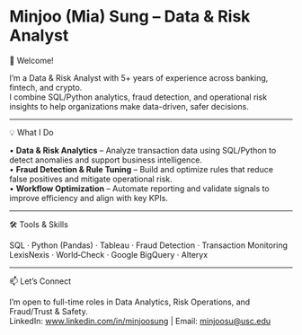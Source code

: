 # Minjoo (Mia) Sung – Data & Risk Analyst 

👋 Welcome!

I’m a Data & Risk Analyst with 5+ years of experience across banking, fintech, and crypto.  
I combine SQL/Python analytics, fraud detection, and operational risk insights to help organizations make data-driven, safer decisions.

---

💡 What I Do

• **Data & Risk Analytics** – Analyze transaction data using SQL/Python to detect anomalies and support business intelligence.  
• **Fraud Detection & Rule Tuning** – Build and optimize rules that reduce false positives and mitigate operational risk.  
• **Workflow Optimization** – Automate reporting and validate signals to improve efficiency and align with key KPIs.

---

🛠 Tools & Skills

SQL · Python (Pandas) · Tableau · Fraud Detection · Transaction Monitoring  
LexisNexis · World‑Check · Google BigQuery · Alteryx

---

📫 Let’s Connect

I’m open to full-time roles in Data Analytics, Risk Operations, and Fraud/Trust & Safety.  
LinkedIn: www.linkedin.com/in/minjoosung | Email: minjoosu@usc.edu
